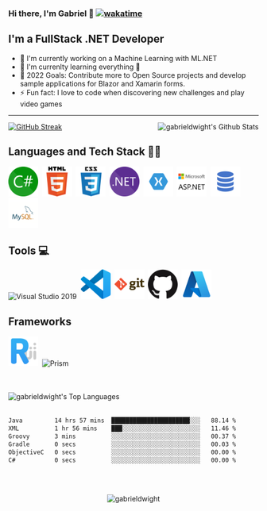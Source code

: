 ### Hi there, I'm Gabriel 👋 [![wakatime](https://wakatime.com/badge/user/f408c742-0016-489e-93cd-eb40a430305a.svg)](https://wakatime.com/@f408c742-0016-489e-93cd-eb40a430305a)

## I'm a FullStack .NET Developer
- 🔭 I'm currently working on a Machine Learning with ML.NET
- 🌱 I'm currenlty learning everything 🤣 
- 🥅 2022 Goals: Contribute more to Open Source projects and develop sample applications for Blazor and Xamarin forms.
- ⚡ Fun fact: I love to code when discovering new challenges and play video games
---
[![GitHub Streak](https://github-readme-streak-stats.herokuapp.com/?user=gabrieldwight&theme=highcontrast)](https://git.io/streak-stats)
<img align="right" alt="gabrieldwight's Github Stats" src="https://github-readme-stats.vercel.app/api?username=gabrieldwight&show_icons=true&hide_border=true&count_private=true&theme=dark" />

## **Languages and Tech Stack** 👨‍💻️
<img alt="C#" width="60" src="https://raw.githubusercontent.com/github/explore/80688e429a7d4ef2fca1e82350fe8e3517d3494d/topics/csharp/csharp.png"/>&nbsp;
<img alt="HTML5" width="60" src="https://raw.githubusercontent.com/github/explore/80688e429a7d4ef2fca1e82350fe8e3517d3494d/topics/html/html.png" />&nbsp;
<img alt="CSS3" width="60" src="https://raw.githubusercontent.com/github/explore/80688e429a7d4ef2fca1e82350fe8e3517d3494d/topics/css/css.png" />&nbsp;
<img alt=".NET" width="60" src="https://raw.githubusercontent.com/github/explore/93d8a67084f94b2a444e510199a6e7622e5b09a3/topics/dotnet/dotnet.png" />&nbsp;
<img alt="Xamarin" width="60" src="https://raw.githubusercontent.com/github/explore/80688e429a7d4ef2fca1e82350fe8e3517d3494d/topics/xamarin/xamarin.png" />&nbsp;
<img alt="ASPNET" width="60" src="https://raw.githubusercontent.com/github/explore/80688e429a7d4ef2fca1e82350fe8e3517d3494d/topics/aspnet/aspnet.png" />&nbsp;
<img alt="SQL" width="60" src="https://raw.githubusercontent.com/github/explore/80688e429a7d4ef2fca1e82350fe8e3517d3494d/topics/sql/sql.png" />&nbsp;
<img alt="MySQL" width="60" src="https://raw.githubusercontent.com/github/explore/80688e429a7d4ef2fca1e82350fe8e3517d3494d/topics/mysql/mysql.png" />&nbsp;

## **Tools** 💻️
<img alt="Visual Studio 2019" width="60" src="https://www.kindpng.com/picc/m/13-130970_visual-studio-2019-icon-hd-png-download.png" />&nbsp;
<img alt="Visual Studio Code" width="60" src="https://raw.githubusercontent.com/github/explore/80688e429a7d4ef2fca1e82350fe8e3517d3494d/topics/visual-studio-code/visual-studio-code.png" />&nbsp;
<img alt="Git" width="60" src="https://raw.githubusercontent.com/github/explore/80688e429a7d4ef2fca1e82350fe8e3517d3494d/topics/git/git.png" />&nbsp;
<img alt="GitHub" width="60" src="https://raw.githubusercontent.com/github/explore/78df643247d429f6cc873026c0622819ad797942/topics/github/github.png" />&nbsp;
<img alt="Azure" width="60" src="https://raw.githubusercontent.com/github/explore/80688e429a7d4ef2fca1e82350fe8e3517d3494d/topics/azure/azure.png" />&nbsp;

## **Frameworks**
<img alt="ReactiveUI" width="60" src="https://raw.githubusercontent.com/github/explore/80688e429a7d4ef2fca1e82350fe8e3517d3494d/topics/reactiveui/reactiveui.png"/>&nbsp;
<img alt="Prism" width="60" src="https://avatars1.githubusercontent.com/u/10503161?s=200&v=4"/>&nbsp;

<br />
<br />

<img align="center" alt="gabrieldwight's Top Languages" src="https://github-readme-stats.vercel.app/api/top-langs/?username=gabrieldwight&theme=dark" />

</br>
</br

<!--START_SECTION:waka-->

```text
Java         14 hrs 57 mins  ██████████████████████░░░   88.14 %
XML          1 hr 56 mins    ███░░░░░░░░░░░░░░░░░░░░░░   11.46 %
Groovy       3 mins          ░░░░░░░░░░░░░░░░░░░░░░░░░   00.37 %
Gradle       0 secs          ░░░░░░░░░░░░░░░░░░░░░░░░░   00.03 %
ObjectiveC   0 secs          ░░░░░░░░░░░░░░░░░░░░░░░░░   00.00 %
C#           0 secs          ░░░░░░░░░░░░░░░░░░░░░░░░░   00.00 %
```

<!--END_SECTION:waka-->

</br>
</br>

<p align="center"> <img src="https://komarev.com/ghpvc/?username=gabrieldwight" alt="gabrieldwight" /> </p>

<!--
**gabrieldwight/gabrieldwight** is a ✨ _special_ ✨ repository because its `README.md` (this file) appears on your GitHub profile.

Here are some ideas to get you started:

- 🔭 I’m currently working on ...
- 🌱 I’m currently learning ...
- 👯 I’m looking to collaborate on ...
- 🤔 I’m looking for help with ...
- 💬 Ask me about ...
- 📫 How to reach me: ...
- 😄 Pronouns: ...
- ⚡ Fun fact: ...
-->
